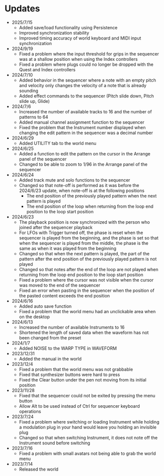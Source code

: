 # Updates

* 2025/7/15
    * Added save/load functionality using Persistence
    * Improved synchronization stability
    * Improved timing accuracy of world keyboard and MIDI input synchronization
* 2024/9/19
    * Fixed a problem where the input threshold for grips in the sequencer was at a shallow position when using the Index controllers
    * Fixed a problem where plugs could no longer be dropped with the Quest and Index controllers
* 2024/7/10
    * Added behavior in the sequencer where a note with an empty pitch and velocity only changes the velocity of a note that is already sounding
    * Added effect commands to the sequencer (Pitch slide down, Pitch slide up, Glide)
* 2024/7/6
    * Increased the number of available tracks to 16 and the number of patterns to 64
    * Added manual channel assignment function to the sequencer
    * Fixed the problem that the Instrument number displayed when changing the edit pattern in the sequencer was a decimal number
* 2024/6/29
    * Added UTILITY tab to the world menu
* 2024/6/25
    * Added a function to edit the pattern on the cursor in the Arrange panel of the sequencer
    * Changed to be able to zoom to 1/96 in the Arrange panel of the sequencer
* 2024/6/24
    * Added track mute and solo functions to the sequencer
    * Changed so that note-off is performed as it was before the 2024/6/23 update, when note-off is at the following positions
        * The end position of the previously played pattern when the next pattern is played
        * The end position of the loop when returning from the loop end position to the loop start position
* 2024/6/23
    * The playback position is now synchronized with the person who joined after the sequencer playback
    * For LFOs with Trigger turned off, the phase is reset when the sequencer is played from the beginning, and the phase is set so that when the sequencer is played from the middle, the phase is the same as when it was played from the beginning
    * Changed so that when the next pattern is played, the part of the pattern after the end position of the previously played pattern is not played
    * Changed so that notes after the end of the loop are not played when returning from the loop end position to the loop start position
    * Fixed a problem where the cursor was not visible when the cursor was moved to the end of the sequencer
    * Fixed an error when pasting in the sequencer when the position of the pasted content exceeds the end position
* 2024/6/16
    * Added auto save function
    * Fixed a problem that the world menu had an unclickable area when on the desktop
* 2024/6/13
    * Increased the number of available Instruments to 16
    * Shortened the length of saved data when the waveform has not been changed from the preset
* 2024/1/7
    * Added NOISE to the WARP TYPE in WAVEFORM
* 2023/12/31
    * Added the manual in the world
* 2023/12/4
    * Fixed a problem that the world menu was not grabbable
    * Fixed that synthesizer buttons were hard to press
    * Fixed the Clear button under the pen not moving from its initial position
* 2023/11/28
    * Fixed that the sequencer could not be exited by pressing the menu button
    * Allow Alt to be used instead of Ctrl for sequencer keyboard operations
* 2023/7/24
    * Fixed a problem where switching or loading Instrument while holding a modulation plug in your hand would leave you holding an invisible plug
    * Changed so that when switching Instrument, it does not note off the Instrument sound before switching
* 2023/7/16
    * Fixed a problem with small avatars not being able to grab the world menu
* 2023/7/14
    * Released the world
